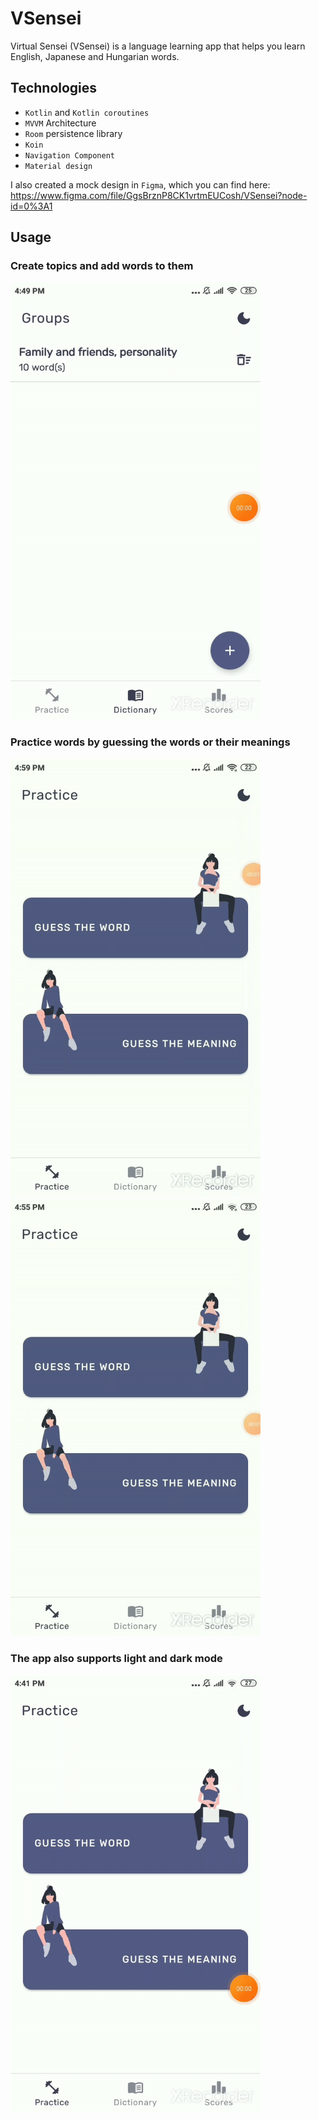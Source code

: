 # VSensei
Virtual Sensei (VSensei) is a language learning app that helps you learn English, Japanese and Hungarian words.

## Technologies
- `Kotlin` and `Kotlin coroutines`
- `MVVM` Architecture
- `Room` persistence library
- `Koin`
- `Navigation Component`
- `Material design`

I also created a mock design in `Figma`, which you can find here: 
https://www.figma.com/file/GgsBrznP8CK1vrtmEUCosh/VSensei?node-id=0%3A1


## Usage

### Create topics and add words to them

<img src="https://github.com/BendeguzTajti/VSensei/blob/main/README%20files/group-and-words.gif" width="400" height="700" />

### Practice words by guessing the words or their meanings

<p float="left">
  <img src="https://github.com/BendeguzTajti/VSensei/blob/main/README%20files/guess-the-meaning.gif" width="400" height="700" />
  <img src="https://github.com/BendeguzTajti/VSensei/blob/main/README%20files/guess-the-word.gif" width="400" height="700" />
</p>

### The app also supports light and dark mode

<img src="https://github.com/BendeguzTajti/VSensei/blob/main/README%20files/light-dark.gif" width="400" height="700" />

